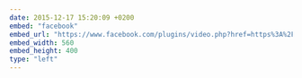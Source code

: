 ```yaml
---
date: 2015-12-17 15:20:09 +0200
embed: "facebook"
embed_url: "https://www.facebook.com/plugins/video.php?href=https%3A%2F%2Fwww.facebook.com%2Fserhiy.oplakanets%2Fvideos%2F790330647760076%2F&show_text=1&width=560"
embed_width: 560
embed_height: 400
type: "left"
---
```

